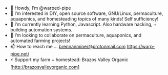                                         
- 👋 Howdy, I’m @warped-pipe
- 👀 I’m interested in DIY, open source software, GNU/Linux, permaculture, aquaponics, and homesteading topics of many kinds! Self sufficiency!
- 🌱 I’m currently learning Python, Javascript. Also hardware hacking, + building automation systems.
- 💞️ I’m looking to collaborate on permaculture, aquaponics, and automated farming projects!
- 📫 How to reach me ... brennanminer@protonmail.com
https://warp-pipe.net/
- ⚡ Support my farm + homestead: Brazos Valley Organic [http://brazosvalleyorganic.com]

<!---
warped-pipe/warped-pipe is a ✨ special ✨ repository because its `README.md` (this file) appears on your GitHub profile.
You can click the Preview link to take a look at your changes.
--->
